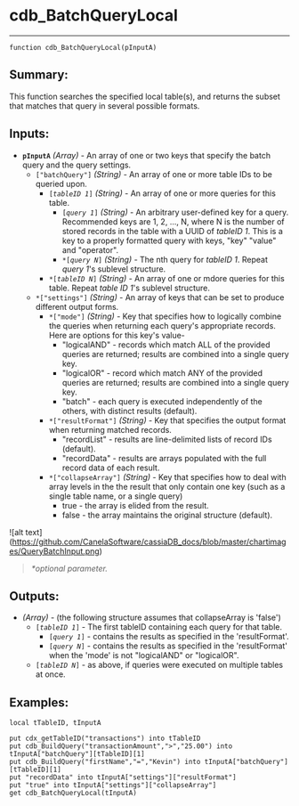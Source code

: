 # cdb_BatchQueryLocal
---
```
function cdb_BatchQueryLocal(pInputA)
```
## Summary:
This function searches the specified local table(s), and returns the subset that matches that query in several possible formats.

## Inputs:
* **`pInputA`** *(Array)* - An array of one or two keys that specify the batch query and the query settings.
	* `["batchQuery"]` *(String)* - An array of one or more table IDs to be queried upon.
  		* `[`*`tableID 1`*`]` *(String)* - An array of one or more queries for this table.
  			* `[`*`query 1`*`]` *(String)* - An arbitrary user-defined key for a query. Recommended keys are 1, 2, ..., N, where N is the number of stored records in the table with a UUID of *tableID 1*. This is a key to a properly formatted query with keys, "key" "value" and "operator".
  			* `*[`*`query N`*`]` *(String)* - The nth query for *tableID 1*. Repeat *query 1*'s sublevel structure.
 		* `*[`*`tableID N`*`]` *(String)* - An array of one or mdore queries for this table. Repeat *table ID 1*'s sublevel structure.
	* `*["settings"]` *(String)* - An array of keys that can be set to produce different output forms.
 		* `*["mode"]` *(String)* - Key that specifies how to logically combine the queries when returning each query's appropriate records. Here are options for this key's value-
 			- "logicalAND" - records which match ALL of the provided queries are returned; results are combined into a single query key.
 			- "logicalOR" - record which match ANY of the provided queries are returned; results are combined into a single query key.
 			- "batch" - each query is executed independently of the others, with distinct results (default).
 		* `*["resultFormat"]` *(String)* - Key that specifies the output format when returning matched records.
 			- "recordList" - results are line-delimited lists of record IDs (default).
 			- "recordData" - results are arrays populated with the full record data of each result.
 		* `*["collapseArray"]` *(String)* - Key that specifies how to deal with array levels in the the result that only contain one key (such as a single table name, or a single query)
 			- true - the array is elided from the result.
 			- false - the array maintains the original structure (default).

![alt text] (https://github.com/CanelaSoftware/cassiaDB_docs/blob/master/chartimages/QueryBatchInput.png)

> _*optional parameter._

## Outputs:
* *(Array)* - (the following structure assumes that collapseArray is 'false')
	* `[`*`tableID 1`*`]` - The first tableID containing each query for that table.
		* `[`*`query 1`*`]` - contains the results as specified in the 'resultFormat'.
		* `[`*`query N`*`]` - contains the results as specified in the 'resultFormat' when the 'mode' is not "logicalAND" or "logicalOR".
	* `[`*`tableID N`*`]` - as above, if queries were executed on multiple tables at once.


## Examples:
```
local tTableID, tInputA

put cdx_getTableID("transactions") into tTableID
put cdb_BuildQuery("transactionAmount",">","25.00") into tInputA["batchQuery"][tTableID][1]
put cdb_BuildQuery("firstName","=","Kevin") into tInputA["batchQuery"][tTableID][1]
put "recordData" into tInputA["settings"]["resultFormat"]
put "true" into tInputA["settings"]["collapseArray"]
get cdb_BatchQueryLocal(tInputA)
```